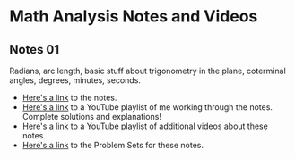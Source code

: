 # Math Analysis Notes and Videos

## Notes 01
Radians, arc length, basic stuff about trigonometry in the plane, coterminal angles, degrees, minutes, seconds. 

* [Here's a link](https://docs.google.com/open?id=0B11F_FpivrRiOWMxZDUwY2YtNmUyYy00MjY0LWE1OTItMjRiMTgxNWI4Yzg3) to the notes.
* [Here's a link](https://www.youtube.com/playlist?list=PL6iwkLfBjZiyYvkmJm0jZsvpSiyFUuaAQ) to a YouTube playlist of me working through the notes.  Complete solutions and explanations!
* [Here's a link](http://www.youtube.com/playlist?list=PL9943437C63EE9802) to a YouTube playlist of additional videos about these notes.
* [Here's a link](https://drive.google.com/file/d/0B11F_FpivrRiN0hQa2FJZGkzcms/edit?usp=sharing) to the Problem Sets for these notes.
